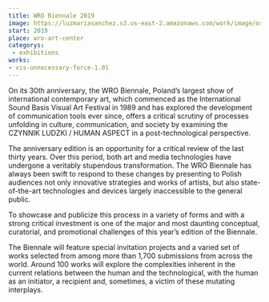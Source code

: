```yaml
---
title: WRO Biennale 2019
image: https://luzmariasanchez.s3.us-east-2.amazonaws.com/work/image/original/wro-bienal.png
start: 2019
place: wro-art-center
categorys:
 - exhibitions
works: 
- vis-unnecessary-force-1.01
---
```


On its 30th anniversary, the WRO Biennale, Poland’s largest show of international contemporary art<!--more-->, which commenced as the International Sound Basis Visual Art Festival in 1989 and has explored the development of communication tools ever since, offers a critical scrutiny of processes unfolding in culture, communication, and society by examining the CZYNNIK LUDZKI / HUMAN ASPECT in a post-technological perspective.

The anniversary edition is an opportunity for a critical review of the last thirty years. Over this period, both art and media technologies have undergone a veritably stupendous transformation. The WRO Biennale has always been swift to respond to these changes by presenting to Polish audiences not only innovative strategies and works of artists, but also state-of-the-art technologies and devices largely inaccessible to the general public.

To showcase and publicize this process in a variety of forms and with a strong critical investment is one of the major and most daunting conceptual, curatorial, and promotional challenges of this year’s edition of the Biennale.

The Biennale will feature special invitation projects and a varied set of works selected from among more than 1,700 submissions from across the world. Around 100 works will explore the complexities inherent in the current relations between the human and the technological, with the human as an initiator, a recipient and, sometimes, a victim of these mutating interplays.